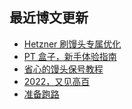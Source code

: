 ## 最近博文更新
<!-- BLOG-POST-LIST:START -->
- [Hetzner 刷馒头专属优化](https://www.shifeiti.com/blog/2023-01-12/)
- [PT 盒子，新手体验指南](https://www.shifeiti.com/blog/2022-12-22/)
- [省心的馒头保号教程](https://www.shifeiti.com/blog/2022-12-09/)
- [2022，又见高百](https://www.shifeiti.com/blog/2022-10-30/)
- [准备跑路](https://www.shifeiti.com/blog/2022-10-24/)
<!-- BLOG-POST-LIST:END -->